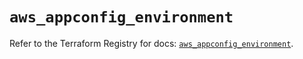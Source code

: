 # `aws_appconfig_environment`

Refer to the Terraform Registry for docs: [`aws_appconfig_environment`](https://registry.terraform.io/providers/hashicorp/aws/5.92.0/docs/resources/appconfig_environment).
